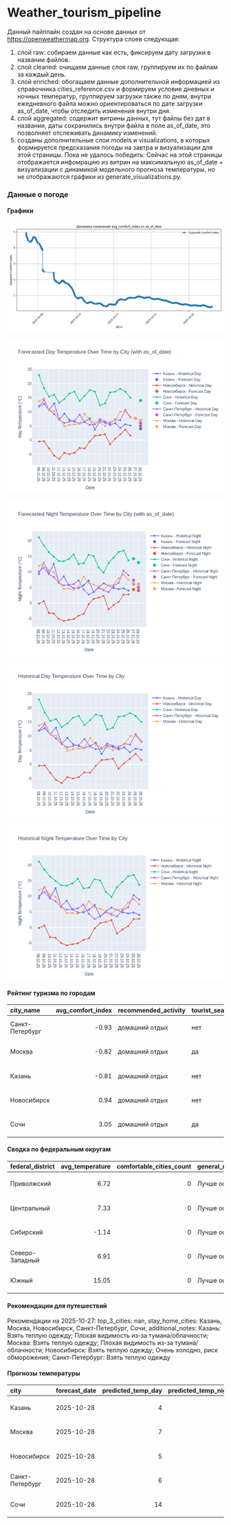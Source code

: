 # Weather_tourism_pipeline
Данный пайплайн создан на основе данных от https://openweathermap.org.
Структура слоев следующая:
  1) слой raw: 
  собираем данные как есть, фиксируем дату загрузки в названии файлов.
  2) слой cleaned:
  очищаем данные слоя raw, группируем их по файлам за каждый день.
  3) слой enriched:
  обогащаем данные дополнительной информацией из справочника cities_reference.csv и формируем условие дневных и ночных температур,
  группируем загрузки также по дням, внутри ежедневного файла можно ориентироваться по дате загрузки as_of_date, чтобы отследить изменения внутри дня.
  4) слой aggregated:
   содержит витрины данных, тут файлы без дат в названии, даты сохранились внутри файла в поле as_of_date, это позволняет отслеживать динамику изменений.
  6) созданы дополнительные слои models и visualizations, в которых формируется предсказания погоды на завтра и визуализации для этой страницы.
  Пока не удалось победить: Сейчас на этой страницы отображается инфомрацию из витрин на максимальную as_of_date + визуализации с динамикой модельного прогноза температуры, 
  но не отображаются графики из generate_visualizations.py.
<!-- WEATHER DATA START -->
### Данные о погоде

#### Графики
![Comfort Index Trend](data/visualizations/comfort_index_trend.png)

![Forecasted Day Temperature](data/visualizations/forecasted_day_temperature.png)

![Forecasted Night Temperature](data/visualizations/forecasted_night_temperature.png)

![Historical Day Temperature](data/visualizations/historical_day_temperature.png)

![Historical Night Temperature](data/visualizations/historical_night_temperature.png)

#### Рейтинг туризма по городам
| city_name       |   avg_comfort_index | recommended_activity   | tourist_season_match   | tourism_season   | tour_recommendation       | as_of_date          |
|:----------------|--------------------:|:-----------------------|:-----------------------|:-----------------|:--------------------------|:--------------------|
| Санкт-Петербург |               -0.93 | домашний отдых         | нет                    | Май-Сентябрь     | домашний отдых вне сезона | 2025-10-27 10:27:00 |
| Москва          |               -0.82 | домашний отдых         | да                     | Круглогодично    | домашний отдых в сезон    | 2025-10-27 10:27:00 |
| Казань          |               -0.81 | домашний отдых         | нет                    | Май-Сентябрь     | домашний отдых вне сезона | 2025-10-27 10:27:00 |
| Новосибирск     |                0.94 | домашний отдых         | нет                    | Июнь-Август      | домашний отдых вне сезона | 2025-10-27 10:27:00 |
| Сочи            |                3.05 | домашний отдых         | да                     | Май-Октябрь      | домашний отдых в сезон    | 2025-10-27 10:27:00 |

#### Сводка по федеральным округам
| federal_district   |   avg_temperature |   comfortable_cities_count | general_recommendation   | as_of_date          |
|:-------------------|------------------:|---------------------------:|:-------------------------|:--------------------|
| Приволжский        |              6.72 |                          0 | Лучше остаться дома      | 2025-10-27 10:27:00 |
| Центральный        |              7.33 |                          0 | Лучше остаться дома      | 2025-10-27 10:27:00 |
| Сибирский          |             -1.14 |                          0 | Лучше остаться дома      | 2025-10-27 10:27:00 |
| Северо-Западный    |              6.91 |                          0 | Лучше остаться дома      | 2025-10-27 10:27:00 |
| Южный              |             15.05 |                          0 | Лучше остаться дома      | 2025-10-27 10:27:00 |

#### Рекомендации для путешествий
Рекомендации на 2025-10-27: top_3_cities: nan, stay_home_cities: Казань, Москва, Новосибирск, Санкт-Петербург, Сочи, additional_notes: Казань: Взять теплую одежду; Плохая видимость из-за тумана/облачности; Москва: Взять теплую одежду; Плохая видимость из-за тумана/облачности; Новосибирск: Взять теплую одежду; Очень холодно, риск обморожения; Санкт-Петербург: Взять теплую одежду

#### Прогнозы температуры
| city            | forecast_date   |   predicted_temp_day |   predicted_temp_night | model_type       | as_of_date          |
|:----------------|:----------------|---------------------:|-----------------------:|:-----------------|:--------------------|
| Казань          | 2025-10-28      |                    4 |                      4 | LinearRegression | 2025-10-27 10:27:56 |
| Москва          | 2025-10-28      |                    7 |                      6 | LinearRegression | 2025-10-27 10:27:56 |
| Новосибирск     | 2025-10-28      |                    5 |                      4 | LinearRegression | 2025-10-27 10:27:56 |
| Санкт-Петербург | 2025-10-28      |                    6 |                      5 | LinearRegression | 2025-10-27 10:27:56 |
| Сочи            | 2025-10-28      |                   14 |                     13 | LinearRegression | 2025-10-27 10:27:56 |


<!-- WEATHER DATA END -->
